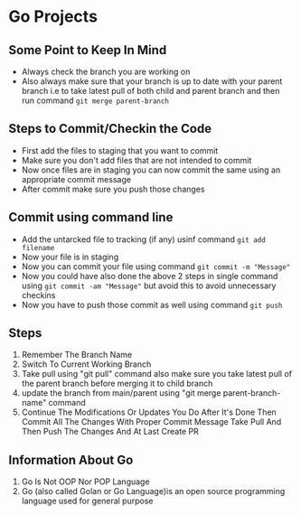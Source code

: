 # Go Projects

## Some Point to Keep In Mind

- Always check the branch you are working on
- Also always make sure that your branch is up to date with your parent branch i.e to take latest pull of both child and parent branch and then run command `git merge parent-branch`

## Steps to Commit/Checkin the Code

- First add the files to staging that you want to commit
- Make sure you don't add files that are not intended to commit
- Now once files are in staging you can now commit the same using an appropriate commit message
- After commit make sure you push those changes

## Commit using command line

- Add the untarcked file to tracking (if any) usinf command `git add filename`
- Now your file is in staging
- Now you can commit your file using command `git commit -m "Message"`
- Now you could have also done the above 2 steps in single command using `git commit -am "Message"` but avoid this to avoid unnecessary checkins
- Now you have to push those commit as well using command `git push`

## Steps

1. Remember The Branch Name
2. Switch To Current Working Branch
3. Take pull using "git pull" command also make sure you take latest pull of the parent branch before merging it to child branch
4. update the branch from main/parent using "git merge parent-branch-name" command
5. Continue The Modifications Or Updates You Do After It's Done Then Commit All The Changes With Proper Commit Message Take Pull And Then Push The Changes And At Last Create PR

## Information About Go

 1. Go Is Not OOP Nor POP Language
 2. Go (also called Golan or Go Language)is an open source programming language used for general purpose
